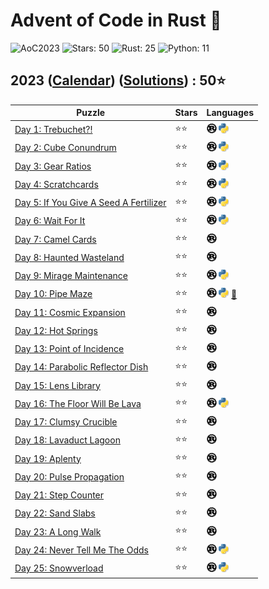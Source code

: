 # Advent of Code in Rust 🦀

![AoC2023](https://img.shields.io/badge/Advent_of_Code-2023-8A2BE2)
![Stars: 50](https://img.shields.io/badge/Stars-50⭐-blue)
![Rust: 25](https://img.shields.io/badge/Rust-25-cyan?logo=Rust)
![Python: 11](https://img.shields.io/badge/Python-11-cyan?logo=Python)

## 2023 ([Calendar](https://adventofcode.com/2023)) ([Solutions](../2023/)) : 50⭐

Puzzle                                                                        | Stars | Languages
----------------------------------------------------------------------------- | ----- | -----------
[Day 1: Trebuchet?!](https://adventofcode.com/2023/day/1)                     | ⭐⭐  | [![Rust](../scripts/assets/rust.png)](../2023/day1/day1.rs) [![Python](../scripts/assets/python.png)](../2023/day1/day1.py)
[Day 2: Cube Conundrum](https://adventofcode.com/2023/day/2)                  | ⭐⭐  | [![Rust](../scripts/assets/rust.png)](../2023/day2/day2.rs) [![Python](../scripts/assets/python.png)](../2023/day2/day2.py)
[Day 3: Gear Ratios](https://adventofcode.com/2023/day/3)                     | ⭐⭐  | [![Rust](../scripts/assets/rust.png)](../2023/day3/day3.rs) [![Python](../scripts/assets/python.png)](../2023/day3/day3.py)
[Day 4: Scratchcards](https://adventofcode.com/2023/day/4)                    | ⭐⭐  | [![Rust](../scripts/assets/rust.png)](../2023/day4/day4.rs) [![Python](../scripts/assets/python.png)](../2023/day4/day4.py)
[Day 5: If You Give A Seed A Fertilizer](https://adventofcode.com/2023/day/5) | ⭐⭐  | [![Rust](../scripts/assets/rust.png)](../2023/day5/day5.rs) [![Python](../scripts/assets/python.png)](../2023/day5/day5_bruteforce.py)
[Day 6: Wait For It](https://adventofcode.com/2023/day/6)                     | ⭐⭐  | [![Rust](../scripts/assets/rust.png)](../2023/day6/day6.rs) [![Python](../scripts/assets/python.png)](../2023/day6/day6.py)
[Day 7: Camel Cards](https://adventofcode.com/2023/day/7)                     | ⭐⭐  | [![Rust](../scripts/assets/rust.png)](../2023/day7/day7.rs)
[Day 8: Haunted Wasteland](https://adventofcode.com/2023/day/8)               | ⭐⭐  | [![Rust](../scripts/assets/rust.png)](../2023/day8/day8.rs)
[Day 9: Mirage Maintenance](https://adventofcode.com/2023/day/9)              | ⭐⭐  | [![Rust](../scripts/assets/rust.png)](../2023/day9/day9.rs) [![Python](../scripts/assets/python.png)](../2023/day9/day9.py)
[Day 10: Pipe Maze](https://adventofcode.com/2023/day/10)                     | ⭐⭐  | [![Rust](../scripts/assets/rust.png)](../2023/day10/day10.rs) [![Python](../scripts/assets/python.png)](../2023/day10/day10.py) [🎄](../2023/day10/README.md)
[Day 11: Cosmic Expansion](https://adventofcode.com/2023/day/11)              | ⭐⭐  | [![Rust](../scripts/assets/rust.png)](../2023/day11/day11.rs)
[Day 12: Hot Springs](https://adventofcode.com/2023/day/12)                   | ⭐⭐  | [![Rust](../scripts/assets/rust.png)](../2023/day12/day12.rs)
[Day 13: Point of Incidence](https://adventofcode.com/2023/day/13)            | ⭐⭐  | [![Rust](../scripts/assets/rust.png)](../2023/day13/day13.rs)
[Day 14: Parabolic Reflector Dish](https://adventofcode.com/2023/day/14)      | ⭐⭐  | [![Rust](../scripts/assets/rust.png)](../2023/day14/day14.rs)
[Day 15: Lens Library](https://adventofcode.com/2023/day/15)                  | ⭐⭐  | [![Rust](../scripts/assets/rust.png)](../2023/day15/day15.rs)
[Day 16: The Floor Will Be Lava](https://adventofcode.com/2023/day/16)        | ⭐⭐  | [![Rust](../scripts/assets/rust.png)](../2023/day16/day16.rs) [![Python](../scripts/assets/python.png)](../2023/day16/day16.py)
[Day 17: Clumsy Crucible](https://adventofcode.com/2023/day/17)               | ⭐⭐  | [![Rust](../scripts/assets/rust.png)](../2023/day17/day17.rs)
[Day 18: Lavaduct Lagoon](https://adventofcode.com/2023/day/18)               | ⭐⭐  | [![Rust](../scripts/assets/rust.png)](../2023/day18/day18.rs)
[Day 19: Aplenty](https://adventofcode.com/2023/day/19)                       | ⭐⭐  | [![Rust](../scripts/assets/rust.png)](../2023/day19/day19.rs)
[Day 20: Pulse Propagation](https://adventofcode.com/2023/day/20)             | ⭐⭐  | [![Rust](../scripts/assets/rust.png)](../2023/day20/day20.rs)
[Day 21: Step Counter](https://adventofcode.com/2023/day/21)                  | ⭐⭐  | [![Rust](../scripts/assets/rust.png)](../2023/day21/day21.rs)
[Day 22: Sand Slabs](https://adventofcode.com/2023/day/22)                    | ⭐⭐  | [![Rust](../scripts/assets/rust.png)](../2023/day22/day22.rs)
[Day 23: A Long Walk](https://adventofcode.com/2023/day/23)                   | ⭐⭐  | [![Rust](../scripts/assets/rust.png)](../2023/day23/day23.rs)
[Day 24: Never Tell Me The Odds](https://adventofcode.com/2023/day/24)        | ⭐⭐  | [![Rust](../scripts/assets/rust.png)](../2023/day24/day24.rs) [![Python](../scripts/assets/python.png)](../2023/day24/day24.py)
[Day 25: Snowverload](https://adventofcode.com/2023/day/25)                   | ⭐⭐  | [![Rust](../scripts/assets/rust.png)](../2023/day25/day25.rs) [![Python](../scripts/assets/python.png)](../2023/day25/day25.py)
